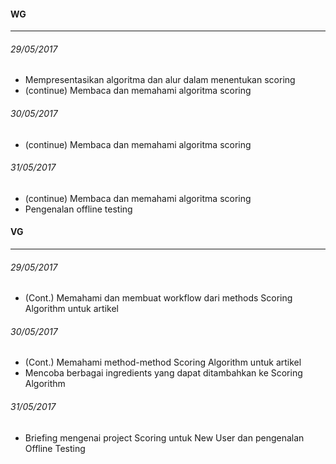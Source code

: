 #### WG
---
###### 29/05/2017
* Mempresentasikan algoritma dan alur dalam menentukan scoring
* (continue) Membaca dan memahami algoritma scoring

###### 30/05/2017
* (continue) Membaca dan memahami algoritma scoring

###### 31/05/2017
* (continue) Membaca dan memahami algoritma scoring
* Pengenalan offline testing

#### VG
---
###### 29/05/2017
* (Cont.) Memahami dan membuat workflow dari methods Scoring Algorithm untuk artikel

###### 30/05/2017
* (Cont.) Memahami method-method Scoring Algorithm untuk artikel
* Mencoba berbagai ingredients yang dapat ditambahkan ke Scoring Algorithm

###### 31/05/2017
* Briefing mengenai project Scoring untuk New User dan pengenalan Offline Testing
